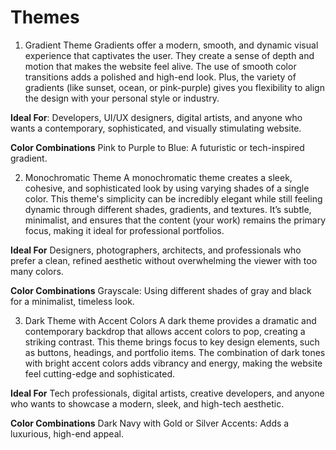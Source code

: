 # Themes
1. Gradient Theme
Gradients offer a modern, smooth, and dynamic visual experience that captivates the user. They create a sense of depth and motion that makes the website feel alive. The use of smooth color transitions adds a polished and high-end look. Plus, the variety of gradients (like sunset, ocean, or pink-purple) gives you flexibility to align the design with your personal style or industry.

**Ideal For**: Developers, UI/UX designers, digital artists, and anyone who wants a contemporary, sophisticated, and visually stimulating website.

**Color Combinations**
Pink to Purple to Blue: A futuristic or tech-inspired gradient.

2. Monochromatic Theme
A monochromatic theme creates a sleek, cohesive, and sophisticated look by using varying shades of a single color. This theme's simplicity can be incredibly elegant while still feeling dynamic through different shades, gradients, and textures. It’s subtle, minimalist, and ensures that the content (your work) remains the primary focus, making it ideal for professional portfolios.

**Ideal For**
Designers, photographers, architects, and professionals who prefer a clean, refined aesthetic without overwhelming the viewer with too many colors.

**Color Combinations**
Grayscale: Using different shades of gray and black for a minimalist, timeless look.

3. Dark Theme with Accent Colors
A dark theme provides a dramatic and contemporary backdrop that allows accent colors to pop, creating a striking contrast. This theme brings focus to key design elements, such as buttons, headings, and portfolio items. The combination of dark tones with bright accent colors adds vibrancy and energy, making the website feel cutting-edge and sophisticated.

**Ideal For**
Tech professionals, digital artists, creative developers, and anyone who wants to showcase a modern, sleek, and high-tech aesthetic.

**Color Combinations**
Dark Navy with Gold or Silver Accents: Adds a luxurious, high-end appeal.

